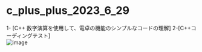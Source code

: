 # c_plus_plus_2023_6_29
1-                        [C++ 数字演算を使用して、電卓の機能のシンプルなコードの理解]                    2-[C++コーディングテスト]       
![image](https://github.com/0Neokun0/c_plus_plus_2023_6_29/assets/90218986/8d8a0af0-e9f3-4a54-966f-c4bfefe86549)
